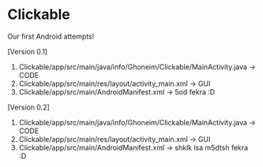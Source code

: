 # Clickable  
Our first Android attempts!  

[Version 0.1]  
1. Clickable/app/src/main/java/info/Ghoneim/Clickable/MainActivity.java   -> CODE   
2. Clickable/app/src/main/res/layout/activity_main.xml   -> GUI  
3. Clickable/app/src/main/AndroidManifest.xml   -> 5od fekra :D  

[Version 0.2]    
1. Clickable/app/src/main/java/info/Ghoneim/Clickable/MainActivity.java   -> CODE   
2. Clickable/app/src/main/res/layout/activity_main.xml   -> GUI  
3. Clickable/app/src/main/AndroidManifest.xml   -> shklk lsa m5dtsh fekra :D  
